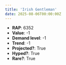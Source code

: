 ```yaml
---
title: 'Irish Gentleman'
date: 2025-08-06T00:00:00Z
---
```

- **RAP**: 6352
- **Value**: -1
- **Demand level**: -1
- **Trend**: -1
- **Projected?**: True
- **Hyped?**: True
- **Rare?**: True
